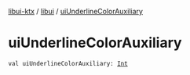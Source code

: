 [libui-ktx](../index.md) / [libui](index.md) / [uiUnderlineColorAuxiliary](./ui-underline-color-auxiliary.md)

# uiUnderlineColorAuxiliary

`val uiUnderlineColorAuxiliary: `[`Int`](https://kotlinlang.org/api/latest/jvm/stdlib/kotlin/-int/index.html)